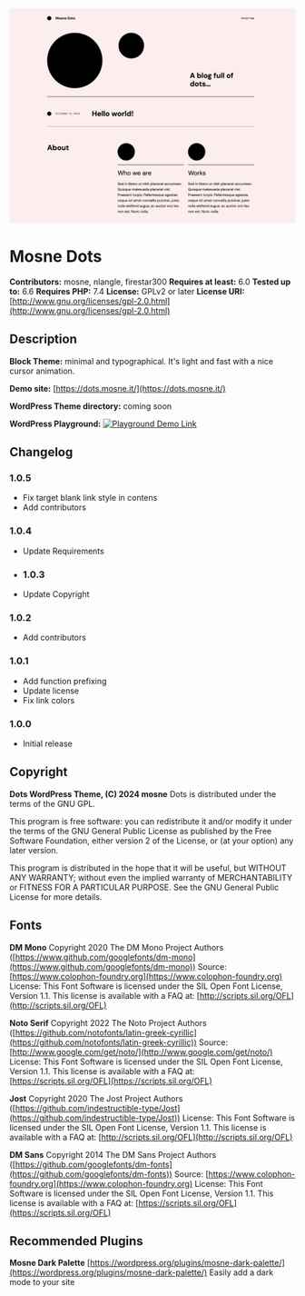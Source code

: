 ![screenshot](screenshot.png)

# Mosne Dots

**Contributors:** mosne, nlangle, firestar300
**Requires at least:** 6.0
**Tested up to:** 6.6
**Requires PHP:** 7.4
**License:** GPLv2 or later
**License URI:** [http://www.gnu.org/licenses/gpl-2.0.html](http://www.gnu.org/licenses/gpl-2.0.html)

## Description

**Block Theme:** minimal and typographical. It's light and fast with a nice cursor animation.

**Demo site:**
[https://dots.mosne.it/](https://dots.mosne.it/)

**WordPress Theme directory:**
coming soon

**WordPress Playground:**
[![Playground Demo Link](https://img.shields.io/badge/Playground_Demo-blue?logo=wordpress&logoColor=%23fff&labelColor=%233858e9&color=%233858e9)]([https://playground.wordpress.net/?blueprint-url=https://raw.githubusercontent.com/ndiego/enable-button-icons/main/_playground/blueprint-github.json](https://playground.wordpress.net/#{%22preferredVersions%22:{%22php%22:%227.4%22,%22wp%22:%22latest%22},%22steps%22:[{%22step%22:%22login%22,%22username%22:%22admin%22,%22password%22:%22password%22},{%22step%22:%22defineWpConfigConsts%22,%22consts%22:{%22WP_DEBUG%22:true}},{%22step%22:%22importFile%22,%22file%22:{%22resource%22:%22url%22,%22url%22:%22https:\/\/raw.githubusercontent.com\/WordPress\/theme-test-data\/master\/themeunittestdata.wordpress.xml%22,%22caption%22:%22Downloading%20theme%20testing%20content%22},%22progress%22:{%22caption%22:%22Installing%20theme%20testing%20content%22}},{%22step%22:%22installPlugin%22,%22pluginZipFile%22:{%22resource%22:%22wordpress.org\/plugins%22,%22slug%22:%22theme-check%22},%22options%22:{%22activate%22:true}},{%22step%22:%22installTheme%22,%22themeZipFile%22:{%22resource%22:%22url%22,%22url%22:%22https:\/\/downloads.wordpress.org\/theme\/mosne-dots.1.0.0.zip?nostats=1%22,%22caption%22:%22Downloading%20the%20theme%22}}]}))

## Changelog

### 1.0.5

- Fix target blank link style in contens
- Add contributors

### 1.0.4

- Update Requirements

- ### 1.0.3

- Update Copyright

### 1.0.2

- Add contributors

### 1.0.1

- Add function prefixing
- Update license
- Fix link colors

### 1.0.0

- Initial release

## Copyright

**Dots WordPress Theme, (C) 2024 mosne**
Dots is distributed under the terms of the GNU GPL.

This program is free software: you can redistribute it and/or modify it under the terms of the GNU General Public License as published by the Free Software Foundation, either version 2 of the License, or (at your option) any later version.

This program is distributed in the hope that it will be useful, but WITHOUT ANY WARRANTY; without even the implied warranty of MERCHANTABILITY or FITNESS FOR A PARTICULAR PURPOSE. See the GNU General Public License for more details.

## Fonts

**DM Mono**
Copyright 2020 The DM Mono Project Authors ([https://www.github.com/googlefonts/dm-mono](https://www.github.com/googlefonts/dm-mono))
Source: [https://www.colophon-foundry.org](https://www.colophon-foundry.org)
License: This Font Software is licensed under the SIL Open Font License, Version 1.1. This license is available with a FAQ at: [http://scripts.sil.org/OFL](http://scripts.sil.org/OFL)

**Noto Serif**
Copyright 2022 The Noto Project Authors ([https://github.com/notofonts/latin-greek-cyrillic](https://github.com/notofonts/latin-greek-cyrillic))
Source: [http://www.google.com/get/noto/](http://www.google.com/get/noto/)
License: This Font Software is licensed under the SIL Open Font License, Version 1.1. This license is available with a FAQ at: [https://scripts.sil.org/OFL](https://scripts.sil.org/OFL)

**Jost**
Copyright 2020 The Jost Project Authors ([https://github.com/indestructible-type/Jost](https://github.com/indestructible-type/Jost))
License: This Font Software is licensed under the SIL Open Font License, Version 1.1. This license is available with a FAQ at: [http://scripts.sil.org/OFL](http://scripts.sil.org/OFL)

**DM Sans**
Copyright 2014 The DM Sans Project Authors ([https://github.com/googlefonts/dm-fonts](https://github.com/googlefonts/dm-fonts))
Source: [https://www.colophon-foundry.org](https://www.colophon-foundry.org)
License: This Font Software is licensed under the SIL Open Font License, Version 1.1. This license is available with a FAQ at: [https://scripts.sil.org/OFL](https://scripts.sil.org/OFL)

## Recommended Plugins

**Mosne Dark Palette**
[https://wordpress.org/plugins/mosne-dark-palette/](https://wordpress.org/plugins/mosne-dark-palette/)
Easily add a dark mode to your site
